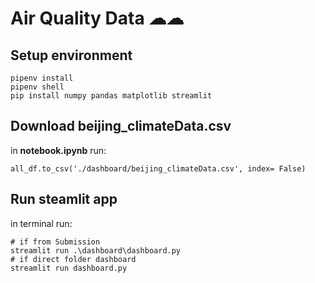 # Air Quality Data ☁☁

## Setup environment
```
pipenv install
pipenv shell
pip install numpy pandas matplotlib streamlit
```

## Download beijing_climateData.csv

in **notebook.ipynb** run:
```
all_df.to_csv('./dashboard/beijing_climateData.csv', index= False)
```
## Run steamlit app

in terminal run:
```
# if from Submission
streamlit run .\dashboard\dashboard.py
# if direct folder dashboard
streamlit run dashboard.py

```